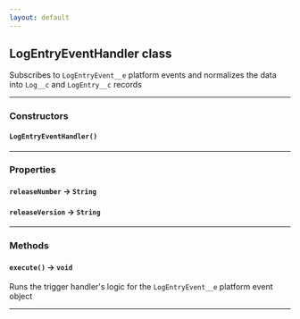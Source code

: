 ```yaml
---
layout: default
---
```


## LogEntryEventHandler class

Subscribes to `LogEntryEvent__e` platform events and normalizes the data into `Log__c` and `LogEntry__c` records

---

### Constructors

#### `LogEntryEventHandler()`

---

### Properties

#### `releaseNumber` → `String`

#### `releaseVersion` → `String`

---

### Methods

#### `execute()` → `void`

Runs the trigger handler's logic for the `LogEntryEvent__e` platform event object

---
